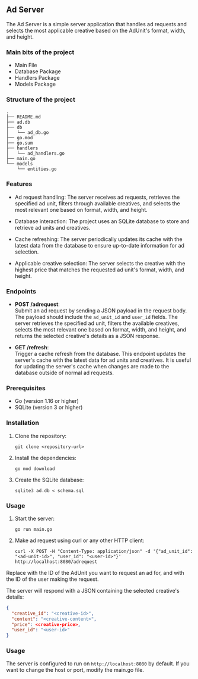 ## Ad Server

The Ad Server is a simple server application that handles ad requests and selects the most applicable creative based on the AdUnit's format, width, and height.

### Main bits of the project
* Main File
* Database Package
* Handlers Package
* Models Package

### Structure of the project
```
.
├── README.md
├── ad.db
├── db
│   └── ad_db.go
├── go.mod
├── go.sum
├── handlers
│   └── ad_handlers.go
├── main.go
└── models
    └── entities.go
```

### Features
* Ad request handling: The server receives ad requests, retrieves the specified ad unit, filters through available creatives, and selects the most relevant one based on format, width, and height.

* Database interaction: The project uses an SQLite database to store and retrieve ad units and creatives.

* Cache refreshing: The server periodically updates its cache with the latest data from the database to ensure up-to-date information for ad selection.

* Applicable creative selection: The server selects the creative with the highest price that matches the requested ad unit's format, width, and height.

### Endpoints

- **POST /adrequest**:  
  Submit an ad request by sending a JSON payload in the request body. The payload should include the `ad_unit_id` and `user_id` fields. The server retrieves the specified ad unit, filters the available creatives, selects the most relevant one based on format, width, and height, and returns the selected creative's details as a JSON response.

- **GET /refresh**:  
  Trigger a cache refresh from the database. This endpoint updates the server's cache with the latest data for ad units and creatives. It is useful for updating the server's cache when changes are made to the database outside of normal ad requests.


### Prerequisites

- Go (version 1.16 or higher)
- SQLite (version 3 or higher)

### Installation

1. Clone the repository:

   ```shell
   git clone <repository-url>

2. Install the dependencies:

   ```shell
   go mod download

3. Create the SQLite database:

   ```shell
   sqlite3 ad.db < schema.sql

### Usage
1. Start the server:
   ```shell
   go run main.go

2. Make ad request using curl or any other HTTP client:
   ```shell
   curl -X POST -H "Content-Type: application/json" -d '{"ad_unit_id": "<ad-unit-id>", "user_id": "<user-id>"}' http://localhost:8080/adrequest

Replace <ad-unit-id> with the ID of the AdUnit you want to request an ad for, and <user-id> with the ID of the user making the request.

The server will respond with a JSON containing the selected creative's details:

```json
{
  "creative_id": "<creative-id>",
  "content": "<creative-content>",
  "price": <creative-price>,
  "user_id": "<user-id>"
}
```

### Usage
The server is configured to run on `http://localhost:8080` by default. If you want to change the host or port, modify the main.go file.
